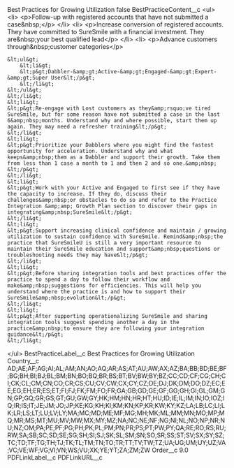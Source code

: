 <?xml version="1.0" encoding="UTF-8"?>
<CustomMetadata xmlns="http://soap.sforce.com/2006/04/metadata" xmlns:xsi="http://www.w3.org/2001/XMLSchema-instance" xmlns:xsd="http://www.w3.org/2001/XMLSchema">
    <label>Best Practices for Growing Utilization</label>
    <protected>false</protected>
    <values>
        <field>BestPracticeContent__c</field>
        <value xsi:type="xsd:string">&lt;ul&gt;
	&lt;li&gt;
	&lt;p&gt;Follow-up with registered accounts that have not submitted a case&amp;nbsp;​&lt;/p&gt;
	&lt;/li&gt;
	&lt;li&gt;
	&lt;p&gt;Increase conversion of registered accounts. They have committed to SureSmile with a financial investment. They are&amp;nbsp;your best qualified lead​&lt;/p&gt;
	&lt;/li&gt;
	&lt;li&gt;
	&lt;p&gt;Advance customers through&amp;nbsp;customer categories​&lt;/p&gt;

	&lt;ul&gt;
		&lt;li&gt;
		&lt;p&gt;Dabbler-&amp;gt;Active-&amp;gt;Engaged-&amp;gt;Expert-&amp;gt;Super User​&lt;/p&gt;
		&lt;/li&gt;
	&lt;/ul&gt;
	&lt;/li&gt;
	&lt;li&gt;
	&lt;p&gt;Re-engage with Lost customers as they&amp;rsquo;ve tired SureSmile, but for some reason have not submitted a case in the last 6&amp;nbsp;months. Understand why and where possible, start them up again. They may need a refresher training​&lt;/p&gt;
	&lt;/li&gt;
	&lt;li&gt;
	&lt;p&gt;Prioritize your Dabblers where you might find the fastest opportunity for acceleration. Understand why and what keeps&amp;nbsp;them as a Dabbler and support their growth. Take them from less than 1 case a month to 1 and then 2 and so one.&amp;nbsp;​&lt;/p&gt;
	&lt;/li&gt;
	&lt;li&gt;
	&lt;p&gt;Work with your Active and Engaged to first see if they have the capacity to increase. If they do, discuss their challenges&amp;nbsp;or obstacles to do so and refer to the Practice Integration &amp;amp; Growth Plan section to discover their gaps in integrating&amp;nbsp;SureSmile​&lt;/p&gt;
	&lt;/li&gt;
	&lt;li&gt;
	&lt;p&gt;Support increasing clinical confidence and maintain / growing utilization to sustain confidence with SureSmile. Remind&amp;nbsp;the practice that SureSmileU is still a very important resource to maintain their SureSmile education and support&amp;nbsp;questions or troubleshooting needs they may have​&lt;/p&gt;
	&lt;/li&gt;
	&lt;li&gt;
	&lt;p&gt;Before sharing integration tools and best practices offer the practice to spend a day to follow their workflow and make&amp;nbsp;suggestions for efficiencies. This will help you understand where the practice is and how to support their SureSmile&amp;nbsp;evolution​&lt;/p&gt;
	&lt;/li&gt;
	&lt;li&gt;
	&lt;p&gt;After supporting operationalizing SureSmile and sharing integration tools suggest spending another a day in the practice&amp;nbsp;to ensure they are following your integration guidance​&lt;/p&gt;
	&lt;/li&gt;
&lt;/ul&gt;</value>
    </values>
    <values>
        <field>BestPracticeLabel__c</field>
        <value xsi:type="xsd:string">Best Practices for Growing Utilization</value>
    </values>
    <values>
        <field>Country__c</field>
        <value xsi:type="xsd:string">AD;AE;AF;AG;AI;AL;AM;AN;AO;AQ;AR;AS;AT;AU;AW;AX;AZ;BA;BB;BD;BE;BF;BG;BH;BI;BJ;BL;BM;BN;BO;BQ;BR;BS;BT;BV;BW;BY;BZ;CC;CD;CF;CG;CH;CI;CK;CL;CM;CN;CO;CR;CS;CU;CV;CW;CX;CY;CZ;DE;DJ;DK;DM;DO;DZ;EC;EE;EG;EH;ER;ES;ET;FI;FJ;FK;FM;FO;FR;GA;GB;GD;GE;GF;GG;GH;GI;GL;GM;GN;GP;GQ;GR;GS;GT;GU;GW;GY;HK;HM;HN;HR;HT;HU;ID;IE;IL;IM;IN;IO;IOZ;IQ;IR;IS;IT;JE;JM;JO;JP;KE;KG;KH;KI;KM;KN;KP;KR;KW;KY;KZ;LA;LB;LC;LI;LK;LR;LS;LT;LU;LV;LY;MA;MC;MD;ME;MF;MG;MH;MK;ML;MM;MN;MO;MP;MQ;MR;MS;MT;MU;MV;MW;MX;MY;MZ;NA;NC;NE;NF;NG;NI;NL;NO;NP;NR;NU;NZ;OM;PA;PE;PF;PG;PH;PK;PL;PM;PN;PR;PS;PT;PW;PY;QA;RE;RO;RS;RU;RW;SA;SB;SC;SD;SE;SG;SH;SI;SJ;SK;SL;SM;SN;SO;SR;SS;ST;SV;SX;SY;SZ;TC;TD;TF;TG;TH;TJ;TK;TL;TM;TN;TO;TR;TT;TV;TW;TZ;UA;UG;UM;UY;UZ;VA;VC;VE;WF;VG;VI;VN;WS;VU;XK;YE;YT;ZA;ZM;ZW</value>
    </values>
    <values>
        <field>Order__c</field>
        <value xsi:type="xsd:double">9.0</value>
    </values>
    <values>
        <field>PDFLinkLabel__c</field>
        <value xsi:nil="true"/>
    </values>
    <values>
        <field>PDFLinkURL__c</field>
        <value xsi:nil="true"/>
    </values>
</CustomMetadata>
